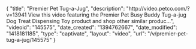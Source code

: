 {
    "title": "Premier Pet Tug-a-Jug",
    "description": "http:\/\/video.petco.com\/?v=13941 View this video featuring the Premier Pet Busy Buddy Tug-a-jug Dog Treat Dispensing Toy product and shop other similar produc...",
    "videoid": "145575",
    "date_created": "1394762667",
    "date_modified": "1418181185",
    "type": "captivate",
    "layout": "video",
    "url": "\/v\/premier-pet-tug-a-jug\/145575"
}